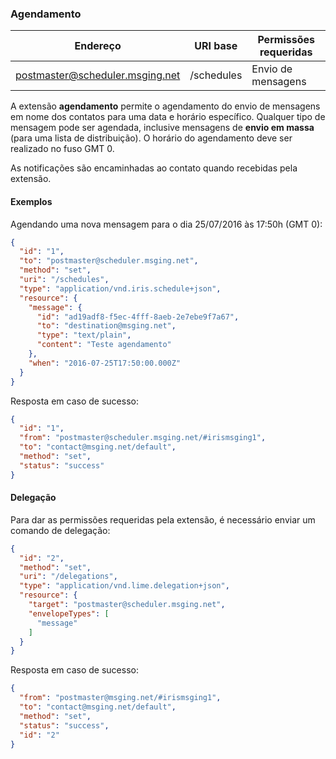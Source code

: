 ### Agendamento
| Endereço                        | URI base     | Permissões requeridas   | 
|---------------------------------|--------------|-------------------------|
| postmaster@scheduler.msging.net | /schedules   | Envio de mensagens      |

A extensão **agendamento** permite o agendamento do envio de mensagens em nome dos contatos para uma data e horário específico. Qualquer tipo de mensagem pode ser agendada, inclusive mensagens de **envio em massa** (para uma lista de distribuição). O horário do agendamento deve ser realizado no fuso GMT 0.

As notificações são encaminhadas ao contato quando recebidas pela extensão.

#### Exemplos
Agendando uma nova mensagem para o dia 25/07/2016 às 17:50h (GMT 0):
```json
{  
  "id": "1",
  "to": "postmaster@scheduler.msging.net",
  "method": "set",
  "uri": "/schedules",
  "type": "application/vnd.iris.schedule+json",
  "resource": {  
    "message": {  
      "id": "ad19adf8-f5ec-4fff-8aeb-2e7ebe9f7a67",
      "to": "destination@msging.net",
      "type": "text/plain",
      "content": "Teste agendamento"
    },
    "when": "2016-07-25T17:50:00.000Z"
  }
}
```

Resposta em caso de sucesso:
```json
{ 
  "id": "1",
  "from": "postmaster@scheduler.msging.net/#irismsging1",
  "to": "contact@msging.net/default",
  "method": "set",
  "status": "success"
}
```

#### Delegação
Para dar as permissões requeridas pela extensão, é necessário enviar um comando de delegação:

```json
{  
  "id": "2",
  "method": "set",
  "uri": "/delegations",
  "type": "application/vnd.lime.delegation+json",
  "resource": {  
    "target": "postmaster@scheduler.msging.net",
    "envelopeTypes": [  
      "message"
    ]
  }
}
```
Resposta em caso de sucesso:
```json
{
  "from": "postmaster@msging.net/#irismsging1",
  "to": "contact@msging.net/default",
  "method": "set",
  "status": "success",
  "id": "2"
}
```
